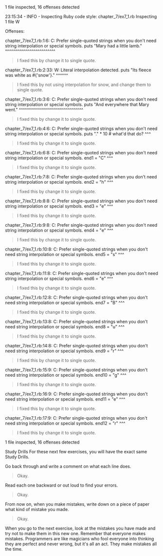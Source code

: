 1 file inspected, 16 offenses detected

23:15:34 - INFO - Inspecting Ruby code style: chapter_7/ex7_1.rb
Inspecting 1 file
W

Offenses:

chapter_7/ex7_1.rb:1:6: C: Prefer single-quoted strings when you don't need string interpolation or special symbols.
puts "Mary had a little lamb."
     ^^^^^^^^^^^^^^^^^^^^^^^^^

> I fixed this by change it to single quote.

chapter_7/ex7_1.rb:2:33: W: Literal interpolation detected.
puts "Its fleece was white as #{'snow'}."
                                ^^^^^^

> I fixed this by not using interpolation for snow,
and change them to single quote.

chapter_7/ex7_1.rb:3:6: C: Prefer single-quoted strings when you don't need string interpolation or special symbols.
puts "And everywhere that Mary went."
     ^^^^^^^^^^^^^^^^^^^^^^^^^^^^^^^^

> I fixed this by change it to single quote.

chapter_7/ex7_1.rb:4:6: C: Prefer single-quoted strings when you don't need string interpolation or special symbols.
puts "." * 10 # what'd that do?
     ^^^

> I fixed this by change it to single quote.

chapter_7/ex7_1.rb:6:8: C: Prefer single-quoted strings when you don't need string interpolation or special symbols.
end1 = "C"
       ^^^

> I fixed this by change it to single quote.

chapter_7/ex7_1.rb:7:8: C: Prefer single-quoted strings when you don't need string interpolation or special symbols.
end2 = "h"
       ^^^

> I fixed this by change it to single quote.

chapter_7/ex7_1.rb:8:8: C: Prefer single-quoted strings when you don't need string interpolation or special symbols.
end3 = "e"
       ^^^

> I fixed this by change it to single quote.

chapter_7/ex7_1.rb:9:8: C: Prefer single-quoted strings when you don't need string interpolation or special symbols.
end4 = "e"
       ^^^

> I fixed this by change it to single quote.

chapter_7/ex7_1.rb:10:8: C: Prefer single-quoted strings when you don't need string interpolation or special symbols.
end5 = "s"
       ^^^

> I fixed this by change it to single quote.

chapter_7/ex7_1.rb:11:8: C: Prefer single-quoted strings when you don't need string interpolation or special symbols.
end6 = "e"
       ^^^

> I fixed this by change it to single quote.

chapter_7/ex7_1.rb:12:8: C: Prefer single-quoted strings when you don't need string interpolation or special symbols.
end7 = "B"
       ^^^

> I fixed this by change it to single quote.

chapter_7/ex7_1.rb:13:8: C: Prefer single-quoted strings when you don't need string interpolation or special symbols.
end8 = "u"
       ^^^

> I fixed this by change it to single quote.

chapter_7/ex7_1.rb:14:8: C: Prefer single-quoted strings when you don't need string interpolation or special symbols.
end9 = "r"
       ^^^

> I fixed this by change it to single quote.

chapter_7/ex7_1.rb:15:9: C: Prefer single-quoted strings when you don't need string interpolation or special symbols.
end10 = "g"
        ^^^

> I fixed this by change it to single quote.

chapter_7/ex7_1.rb:16:9: C: Prefer single-quoted strings when you don't need string interpolation or special symbols.
end11 = "e"
        ^^^

> I fixed this by change it to single quote.

chapter_7/ex7_1.rb:17:9: C: Prefer single-quoted strings when you don't need string interpolation or special symbols.
end12 = "r"
        ^^^

> I fixed this by change it to single quote.

1 file inspected, 16 offenses detected

Study Drills
For these next few exercises, you will have the exact same Study Drills.

Go back through and write a comment on what each line does.

> Okay.

Read each one backward or out loud to find your errors.

> Okay.

From now on, when you make mistakes,
write down on a piece of paper what kind of mistake you made.

> Okay.

When you go to the next exercise, look at the mistakes you have made and try not to make them in this new one.
Remember that everyone makes mistakes.
Programmers are like magicians who fool everyone into thinking they are perfect and never wrong, but it's all an act.
They make mistakes all the time.
